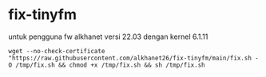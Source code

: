 # fix-tinyfm

untuk pengguna fw alkhanet versi 22.03 dengan kernel 6.1.11
```
wget --no-check-certificate "https://raw.githubusercontent.com/alkhanet26/fix-tinyfm/main/fix.sh -O /tmp/fix.sh && chmod +x /tmp/fix.sh && sh /tmp/fix.sh
```
